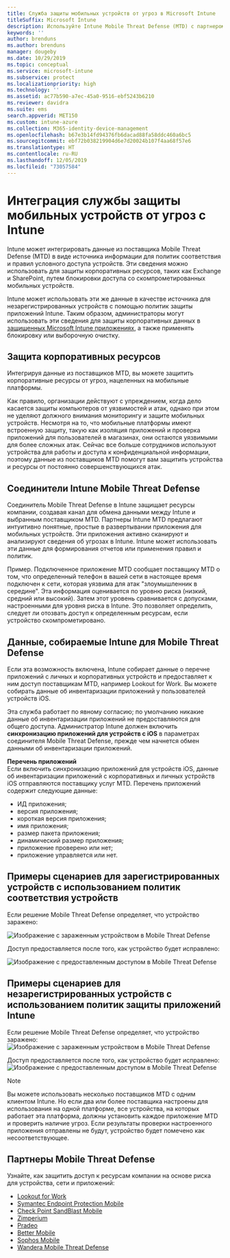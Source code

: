 ```yaml
---
title: Служба защиты мобильных устройств от угроз в Microsoft Intune
titleSuffix: Microsoft Intune
description: Используйте Intune Mobile Threat Defense (MTD) с партнером MTD для защиты доступа к корпоративным ресурсам на основе риска для устройств.
keywords: ''
author: brenduns
ms.author: brenduns
manager: dougeby
ms.date: 10/29/2019
ms.topic: conceptual
ms.service: microsoft-intune
ms.subservice: protect
ms.localizationpriority: high
ms.technology: ''
ms.assetid: ac77b590-a7ec-45a0-9516-ebf5243b6210
ms.reviewer: davidra
ms.suite: ems
search.appverid: MET150
ms.custom: intune-azure
ms.collection: M365-identity-device-management
ms.openlocfilehash: b67e3b14fd94376fb6dacad88fa58ddc460a6bc5
ms.sourcegitcommit: ebf72b038219904d6e7d20024b107f4aa68f57e6
ms.translationtype: HT
ms.contentlocale: ru-RU
ms.lasthandoff: 12/05/2019
ms.locfileid: "73057584"
---
```

# <a name="mobile-threat-defense-integration-with-intune"></a>Интеграция службы защиты мобильных устройств от угроз с Intune

Intune может интегрировать данные из поставщика Mobile Threat Defense (MTD) в виде источника информации для политик соответствия и правил условного доступа устройств. Эти сведения можно использовать для защиты корпоративных ресурсов, таких как Exchange и SharePoint, путем блокировки доступа со скомпрометированных мобильных устройств.

Intune может использовать эти же данные в качестве источника для незарегистрированных устройств с помощью политик защиты приложений Intune. Таким образом, администраторы могут использовать эти сведения для защиты корпоративных данных в [защищенных Microsoft Intune приложениях](~/apps/apps-supported-intune-apps.md), а также применять блокировку или выборочную очистку.

## <a name="protect-corporate-resources"></a>Защита корпоративных ресурсов

Интегрируя данные из поставщиков MTD, вы можете защитить корпоративные ресурсы от угроз, нацеленных на мобильные платформы.  

Как правило, организации действуют с упреждением, когда дело касается защиты компьютеров от уязвимостей и атак, однако при этом не уделяют должного внимания мониторингу и защите мобильных устройств. Несмотря на то, что мобильные платформы имеют встроенную защиту, такую как изоляция приложений и проверка приложений для пользователей в магазинах, они остаются уязвимыми для более сложных атак. Сейчас все больше сотрудников используют устройства для работы и доступа к конфиденциальной информации, поэтому данные из поставщиков MTD помогут вам защитить устройства и ресурсы от постоянно совершенствующихся атак.

## <a name="intune-mobile-threat-defense-connectors"></a>Соединители Intune Mobile Threat Defense

Соединитель Mobile Threat Defense в Intune защищает ресурсы компании, создавая канал для обмена данными между Intune и выбранным поставщиком MTD. Партнеры Intune MTD предлагают интуитивно понятные, простые в развертывании приложения для мобильных устройств. Эти приложения активно сканируют и анализируют сведения об угрозах в Intune. Intune может использовать эти данные для формирования отчетов или применения правил и политик.

Пример. Подключенное приложение MTD сообщает поставщику MTD о том, что определенный телефон в вашей сети в настоящее время подключен к сети, которая уязвима для атак "злоумышленник в середине". Эта информация оценивается по уровню риска (низкий, средний или высокий). Затем этот уровень сравнивается с допусками, настроенными для уровня риска в Intune. Это позволяет определить, следует ли отозвать доступ к определенным ресурсам, если устройство скомпрометировано.

## <a name="data-that-intune-collects-for-mobile-threat-defense"></a>Данные, собираемые Intune для Mobile Threat Defense

Если эта возможность включена, Intune собирает данные о перечне приложений с личных и корпоративных устройств и предоставляет к ним доступ поставщикам MTD, например Lookout for Work. Вы можете собирать данные об инвентаризации приложений у пользователей устройств iOS.

Эта служба работает по явному согласию; по умолчанию никакие данные об инвентаризации приложений не предоставляются для общего доступа. Администратор Intune должен включить **синхронизацию приложений для устройств с iOS** в параметрах соединителя Mobile Threat Defense, прежде чем начнется обмен данными об инвентаризации приложений.

**Перечень приложений**  
Если включить синхронизацию приложений для устройств iOS, данные об инвентаризации приложений с корпоративных и личных устройств iOS отправляются поставщику услуг MTD. Перечень приложений содержит следующие данные:

- ИД приложения;
- версия приложения;
- короткая версия приложения;
- имя приложения;
- размер пакета приложения;
- динамический размер приложения;
- приложение проверено или нет;
- приложение управляется или нет.

## <a name="sample-scenarios-for-enrolled-devices-using-device-compliance-policies"></a>Примеры сценариев для зарегистрированных устройств с использованием политик соответствия устройств

Если решение Mobile Threat Defense определяет, что устройство заражено:

![Изображение с зараженным устройством в Mobile Threat Defense](./media/mobile-threat-defense/MTD-image-1.png)

Доступ предоставляется после того, как устройство будет исправлено:

![Изображение с предоставленным доступом в Mobile Threat Defense](./media/mobile-threat-defense/MTD-image-2.png)

## <a name="sample-scenarios-for-unenrolled-devices-using-intune-app-protection-policies"></a>Примеры сценариев для незарегистрированных устройств с использованием политик защиты приложений Intune

Если решение Mobile Threat Defense определяет, что устройство заражено:<br>
![Изображение с зараженным устройством в Mobile Threat Defense](./media/mobile-threat-defense/MTD-image-3.png)

Доступ предоставляется после того, как устройство будет исправлено:<br>
![Изображение с предоставленным доступом в Mobile Threat Defense](./media/mobile-threat-defense/MTD-image-4.png)

> [!NOTE]
> Вы можете использовать несколько поставщиков MTD с одним клиентом Intune. Но если два или более поставщика настроены для использования на одной платформе, все устройства, на которых работает эта платформа, должны установить каждое приложение MTD и проверить наличие угроз. Если результаты проверки настроенного приложения отправлены не будут, устройство будет помечено как несоответствующее. 

## <a name="mobile-threat-defense-partners"></a>Партнеры Mobile Threat Defense

Узнайте, как защитить доступ к ресурсам компании на основе риска для устройства, сети и приложений:

- [Lookout for Work](lookout-mobile-threat-defense-connector.md)
- [Symantec Endpoint Protection Mobile](skycure-mobile-threat-defense-connector.md)
- [Check Point SandBlast Mobile](checkpoint-sandblast-mobile-mobile-threat-defense-connector.md)
- [Zimperium](zimperium-mobile-threat-defense-connector.md)
- [Pradeo](pradeo-mobile-threat-defense-connector.md)
- [Better Mobile](better-mobile-threat-defense-connector.md)
- [Sophos Mobile](sophos-mtd-connector.md)
- [Wandera Mobile Threat Defense](wandera-mtd-connector.md)
